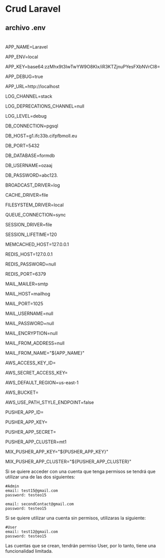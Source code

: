 # Crud Laravel


## archivo .env
#

APP_NAME=Laravel

APP_ENV=local

APP_KEY=base64:zzMhx9t3IwTwYW9O8KIx/iR3KTZjnuPYesFXbNVrCI8=

APP_DEBUG=true

APP_URL=http://localhost

LOG_CHANNEL=stack

LOG_DEPRECATIONS_CHANNEL=null

LOG_LEVEL=debug

DB_CONNECTION=pgsql

DB_HOST=g1.ifc33b.cifpfbmoll.eu

DB_PORT=5432

DB_DATABASE=formdb

DB_USERNAME=ozaaj

DB_PASSWORD=abc123.

BROADCAST_DRIVER=log

CACHE_DRIVER=file

FILESYSTEM_DRIVER=local

QUEUE_CONNECTION=sync

SESSION_DRIVER=file

SESSION_LIFETIME=120

MEMCACHED_HOST=127.0.0.1

REDIS_HOST=127.0.0.1

REDIS_PASSWORD=null

REDIS_PORT=6379

MAIL_MAILER=smtp

MAIL_HOST=mailhog

MAIL_PORT=1025

MAIL_USERNAME=null

MAIL_PASSWORD=null

MAIL_ENCRYPTION=null

MAIL_FROM_ADDRESS=null

MAIL_FROM_NAME="${APP_NAME}"

AWS_ACCESS_KEY_ID=

AWS_SECRET_ACCESS_KEY=

AWS_DEFAULT_REGION=us-east-1

AWS_BUCKET=

AWS_USE_PATH_STYLE_ENDPOINT=false

PUSHER_APP_ID=

PUSHER_APP_KEY=

PUSHER_APP_SECRET=

PUSHER_APP_CLUSTER=mt1

MIX_PUSHER_APP_KEY="${PUSHER_APP_KEY}"

MIX_PUSHER_APP_CLUSTER="${PUSHER_APP_CLUSTER}"


Si se quiere acceder con una cuenta que tenga permisos se tendrá que utilizar una de las dos siguientes:

    #Admin
    email: test15@gmail.com
    password: testeo15

    email: secondContact@gmail.com
    password: testeo15

Si se quiere utilizar una cuenta sin permisos, utilizaras la siguiente:

    #User
    email: test12@gmail.com
    password: testeo15

Las cuentas que se crean, tendrán permiso User, por lo tanto, tiene una funcionalidad limitada.